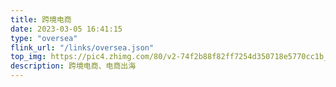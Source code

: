 ```yaml
---
title: 跨境电商
date: 2023-03-05 16:41:15
type: "oversea"
flink_url: "/links/oversea.json"
top_img: https://pic4.zhimg.com/80/v2-74f2b88f82ff7254d350718e5770cc1b_1440w.webp
description: 跨境电商、电商出海
---
```

